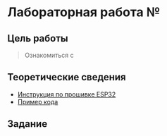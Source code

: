 # Лабораторная работа №

## Цель работы
> Ознакомиться с 

## Теоретические сведения
* [Инструкция по прошивке ESP32](../../docs/firmware.md)
* [Пример кода](../../examples/example_9.py)

## Задание